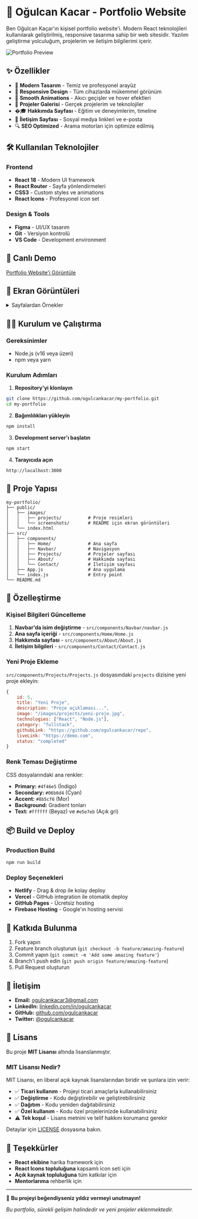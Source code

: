 # 🚀 Oğulcan Kacar - Portfolio Website

Ben Oğulcan Kaçar'ın kişisel portfolio website'i. Modern React teknolojileri kullanılarak geliştirilmiş, responsive tasarıma sahip bir web sitesidir. Yazılım geliştirme yolculuğum, projelerim ve iletişim bilgilerimi içerir.

![Portfolio Preview](./public/images/portfolio-preview.png)

## ✨ Özellikler

- 🌌 **Modern Tasarım** - Temiz ve profesyonel arayüz
- 📱 **Responsive Design** - Tüm cihazlarda mükemmel görünüm
- 🎨 **Smooth Animations** - Akıcı geçişler ve hover efektleri
- 💼 **Projeler Galerisi** - Gerçek projelerim ve teknolojiler
- �‍🎓 **Hakkımda Sayfası** - Eğitim ve deneyimlerim, timeline
- 📧 **İletişim Sayfası** - Sosyal medya linkleri ve e-posta
- 🔍 **SEO Optimized** - Arama motorları için optimize edilmiş

## 🛠️ Kullanılan Teknolojiler

### Frontend
- **React 18** - Modern UI framework
- **React Router** - Sayfa yönlendirmeleri
- **CSS3** - Custom styles ve animations
- **React Icons** - Profesyonel icon set

### Design & Tools
- **Figma** - UI/UX tasarım
- **Git** - Versiyon kontrolü
- **VS Code** - Development environment

## 🚀 Canlı Demo

[Portfolio Website'i Görüntüle](https://ogulcankacar-portfolio.netlify.app)

## 📸 Ekran Görüntüleri

<details>
<summary>Sayfalardan Örnekler</summary>

### Ana Sayfa
![Ana Sayfa](./public/images/screenshots/home.png)

### Hakkımda Sayfası
![Hakkımda](./public/images/screenshots/about.png)

### Projeler Sayfası
![Projeler](./public/images/screenshots/projects.png)

</details>

## 🏃‍♂️ Kurulum ve Çalıştırma

### Gereksinimler
- Node.js (v16 veya üzeri)
- npm veya yarn

### Kurulum Adımları

1. **Repository'yi klonlayın**
```bash
git clone https://github.com/ogulcankacar/my-portfolio.git
cd my-portfolio
```

2. **Bağımlılıkları yükleyin**
```bash
npm install
```

3. **Development server'ı başlatın**
```bash
npm start
```

4. **Tarayıcıda açın**
```
http://localhost:3000
```

## 📁 Proje Yapısı

```
my-portfolio/
├── public/
│   ├── images/
│   │   ├── projects/          # Proje resimleri
│   │   └── screenshots/       # README için ekran görüntüleri
│   └── index.html
├── src/
│   ├── components/
│   │   ├── Home/              # Ana sayfa
│   │   ├── Navbar/            # Navigasyon
│   │   ├── Projects/          # Projeler sayfası
│   │   ├── About/             # Hakkımda sayfası
│   │   └── Contact/           # İletişim sayfası
│   ├── App.js                 # Ana uygulama
│   └── index.js               # Entry point
└── README.md
```

## 🎨 Özelleştirme

### Kişisel Bilgileri Güncelleme

1. **Navbar'da isim değiştirme** - `src/components/Navbar/navbar.js`
2. **Ana sayfa içeriği** - `src/components/Home/Home.js`
3. **Hakkımda sayfası** - `src/components/About/About.js`
4. **İletişim bilgileri** - `src/components/Contact/Contact.js`

### Yeni Proje Ekleme

`src/components/Projects/Projects.js` dosyasındaki `projects` dizisine yeni proje ekleyin:

```javascript
{
    id: 5,
    title: "Yeni Proje",
    description: "Proje açıklaması...",
    image: "/images/projects/yeni-proje.jpg",
    technologies: ["React", "Node.js"],
    category: "fullstack",
    githubLink: "https://github.com/ogulcankacar/repo",
    liveLink: "https://demo.com",
    status: "completed"
}
```

### Renk Teması Değiştirme

CSS dosyalarındaki ana renkler:
- **Primary:** `#4f46e5` (İndigo)
- **Secondary:** `#06b6d4` (Cyan)
- **Accent:** `#8b5cf6` (Mor)
- **Background:** Gradient tonları
- **Text:** `#ffffff` (Beyaz) ve `#e5e7eb` (Açık gri)

## 📦 Build ve Deploy

### Production Build
```bash
npm run build
```

### Deploy Seçenekleri
- **Netlify** - Drag & drop ile kolay deploy
- **Vercel** - GitHub integration ile otomatik deploy
- **GitHub Pages** - Ücretsiz hosting
- **Firebase Hosting** - Google'ın hosting servisi

## 🤝 Katkıda Bulunma

1. Fork yapın
2. Feature branch oluşturun (`git checkout -b feature/amazing-feature`)
3. Commit yapın (`git commit -m 'Add some amazing feature'`)
4. Branch'i push edin (`git push origin feature/amazing-feature`)
5. Pull Request oluşturun

## 📧 İletişim

- **Email:** [ogulcankacar3@gmail.com](mailto:ogulcankacar3@gmail.com)
- **LinkedIn:** [linkedin.com/in/ogulcankacar](https://linkedin.com/in/ogulcankacar)
- **GitHub:** [github.com/ogulcankacar](https://github.com/ogulcankacar)
- **Twitter:** [@ogulcankacar](https://twitter.com/ogulcankacar)

## 📄 Lisans

Bu proje **MIT Lisansı** altında lisanslanmıştır. 

### MIT Lisansı Nedir?
MIT Lisansı, en liberal açık kaynak lisanslarından biridir ve şunlara izin verir:
- ✅ **Ticari kullanım** - Projeyi ticari amaçlarla kullanabilirsiniz
- ✅ **Değiştirme** - Kodu değiştirebilir ve geliştirebilirsiniz  
- ✅ **Dağıtım** - Kodu yeniden dağıtabilirsiniz
- ✅ **Özel kullanım** - Kodu özel projelerinizde kullanabilirsiniz
- ⚠️ **Tek koşul** - Lisans metnini ve telif hakkını korumanız gerekir

Detaylar için [LICENSE](LICENSE) dosyasına bakın.

## 🙏 Teşekkürler

- **React ekibine** harika framework için
- **React Icons topluluğuna** kapsamlı icon seti için
- **Açık kaynak topluluğuna** tüm katkılar için
- **Mentorlarıma** rehberlik için

---

🌟 **Bu projeyi beğendiyseniz yıldız vermeyi unutmayın!**

*Bu portfolio, sürekli gelişim halindedir ve yeni projeler eklenmektedir.*
